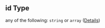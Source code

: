 ## id Type

any of the following: `string` or `array` ([Details](issue-properties-i-items-properties-l-properties-id.md))
